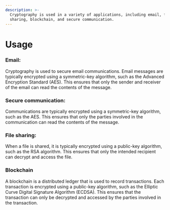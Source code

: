 ```yaml
---
description: >-
  Cryptography is used in a variety of applications, including email, file
  sharing, blockchain, and secure communication.
---
```


# Usage

### Email:

Cryptography is used to secure email communications. Email messages are typically encrypted using a symmetric-key algorithm, such as the Advanced Encryption Standard (AES). This ensures that only the sender and receiver of the email can read the contents of the message.

### Secure communication:

&#x20;Communications are typically encrypted using a symmetric-key algorithm, such as the AES. This ensures that only the parties involved in the communication can read the contents of the message.

### File sharing:

When a file is shared, it is typically encrypted using a public-key algorithm, such as the RSA algorithm. This ensures that only the intended recipient can decrypt and access the file.

### Blockchain

A blockchain is a distributed ledger that is used to record transactions. Each transaction is encrypted using a public-key algorithm, such as the Elliptic Curve Digital Signature Algorithm (ECDSA). This ensures that the transaction can only be decrypted and accessed by the parties involved in the transaction.

